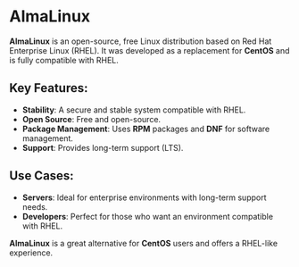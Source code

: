 # AlmaLinux

**AlmaLinux** is an open-source, free Linux distribution based on Red Hat Enterprise Linux (RHEL). It was developed as a replacement for **CentOS** and is fully compatible with RHEL.

## Key Features:
- **Stability**: A secure and stable system compatible with RHEL.
- **Open Source**: Free and open-source.
- **Package Management**: Uses **RPM** packages and **DNF** for software management.
- **Support**: Provides long-term support (LTS).

## Use Cases:
- **Servers**: Ideal for enterprise environments with long-term support needs.
- **Developers**: Perfect for those who want an environment compatible with RHEL.

**AlmaLinux** is a great alternative for **CentOS** users and offers a RHEL-like experience.
